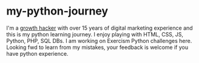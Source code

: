 # my-python-journey
I'm a <a href="https://linkedin.com/in/sinanata" target="_blank">growth hacker</a> with over 15 years of digital marketing experience and this is my python learning journey. I enjoy playing with HTML, CSS, JS, Python, PHP, SQL DBs. I am working on Exercism Python challenges here. Looking fwd to learn from my mistakes, your feedback is welcome if you have python experience. 
